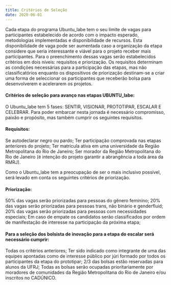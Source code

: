 ```yaml
---
title: Critérios de Seleção
date: 2020-06-01
---
```


Cada etapa do programa Ubuntu_labe tem o seu limite de vagas para participantes estabelecido de acordo com o impacto esperado, metodologias implementadas e disponibilidade de recursos. Esta disponibilidade de vaga pode ser aumentada caso a organização da etapa considere que seria interessante e viável para o projeto receber mais participantes. Para o preenchimento dessas vagas serão estabelecidos critérios em dois níveis: requisitos e priorização. Os requisitos determinam as condições necessárias para a participação das etapas, mas não classificatórios enquanto os dispositivos de priorização destinam-se a criar uma forma de seleccionar os participantes que receberão bolsa para desenvolverem e acelerarem os projetos.

#### Critérios de seleção para avanço nas etapas UBUNTU_labe:

O Ubuntu_labe tem 5 fases: SENTIR, VISIONAR, PROTOTIPAR, ESCALAR E CELEBRAR. Para poder embarcar nesta jornada é necessário compromisso, paixão e propósito, mas também cumprir os seguintes requisitos.

#### Requisitos:

Se autodeclarar negro ou pardo;
Ter participação comprovada nas etapas anteriores do projeto;
Ter matrícula ativa em uma universidade da Região Metropolitana do Rio de Janeiro;
Ser morador da Região Metropolitana do Rio de Janeiro (é intenção do projeto garantir a abrangência a toda área da RMRJ).

Como o Ubuntu_labe tem a preocupação de ser o mais inclusivo possível, será levado em conta os seguintes critérios de priorização.

#### Priorização:

50% das vagas serão priorizadas para pessoas do gênero feminino;
20% das vagas serão priorizadas para pessoas trans, não binário e genderfluid;
20% das vagas serão priorizadas para pessoas com necessidades especiais;
Em caso de empate os candidatos serão classificados por ordem de manifestação de interesse na participação da próxima etapa;

#### Para a seleção dos bolsista de inovação para a etapa do escalar será necessário cumprir:

Todas os critérios anteriores;
Ter sido indicado como integrante de uma das equipes apontadas como de interesse público por júri formado por todos os participantes da etapa do prototipar;
2/3 das bolsas estão reservadas para alunos da UFRJ; 
Todas as bolsas serão ocupadas prioritariamente por moradores de comunidades da Região Metropolitana do Rio de Janeiro e/ou inscritos no CADÚNICO.




